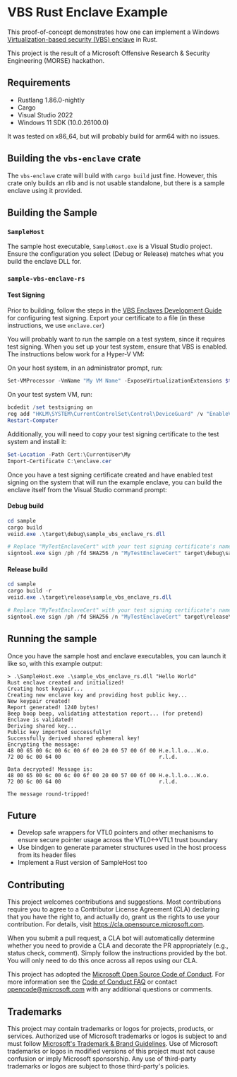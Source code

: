 # VBS Rust Enclave Example

This proof-of-concept demonstrates how one can implement a Windows [Virtualization-based security (VBS) enclave](https://learn.microsoft.com/en-us/windows/win32/trusted-execution/vbs-enclaves) in Rust.

This project is the result of a Microsoft Offensive Research & Security Engineering (MORSE) hackathon.

## Requirements

- Rustlang 1.86.0-nightly
- Cargo
- Visual Studio 2022
- Windows 11 SDK (10.0.26100.0)

It was tested on x86_64, but will probably build for arm64 with no issues.

## Building the `vbs-enclave` crate

The `vbs-enclave` crate will build with `cargo build` just fine. However, this crate only builds an rlib and is not usable standalone, but there is a sample enclave using it provided.

## Building the Sample

### `SampleHost`

The sample host executable, `SampleHost.exe` is a Visual Studio project. Ensure the configuration you select (Debug or Release) matches what you build the enclave DLL for.  

### `sample-vbs-enclave-rs`

#### Test Signing
Prior to building, follow the steps in the [VBS Enclaves Development Guide](https://learn.microsoft.com/en-us/windows/win32/trusted-execution/vbs-enclaves-dev-guide#step-3-signing-vbs-enclave-dlls) for configuring test signing. Export your certificate to a file (in these instructions, we use `enclave.cer`)

You will probably want to run the sample on a test system, since it requires test signing. When you set up your test system, ensure that VBS is enabled. The instructions below work for a Hyper-V VM:

On your host system, in an administrator prompt, run:
```powershell
Set-VMProcessor -VmName "My VM Name" -ExposeVirtualizationExtensions $true
```

On your test system VM, run:
```powershell
bcdedit /set testsigning on
reg add "HKLM\SYSTEM\CurrentControlSet\Control\DeviceGuard" /v "EnableVirtualizationBasedSecurity" /t REG_DWORD /d 1 /f
Restart-Computer
```

Additionally, you will need to copy your test signing certificate to the test system and install it:

```powershell
Set-Location -Path Cert:\CurrentUser\My
Import-Certificate C:\enclave.cer 
```

Once you have a test signing certificate created and have enabled test signing on the system that will run the example enclave, you can build the enclave itself from the Visual Studio command prompt:

#### Debug build

```powershell
cd sample
cargo build
veiid.exe .\target\debug\sample_vbs_enclave_rs.dll

# Replace "MyTestEnclaveCert" with your test signing certificate's name
signtool.exe sign /ph /fd SHA256 /n "MyTestEnclaveCert" target\debug\sample_vbs_enclave_rs.dll
```

#### Release build

```powershell
cd sample
cargo build -r
veiid.exe .\target\release\sample_vbs_enclave_rs.dll

# Replace "MyTestEnclaveCert" with your test signing certificate's name
signtool.exe sign /ph /fd SHA256 /n "MyTestEnclaveCert" target\release\sample_vbs_enclave_rs.dll
```

## Running the sample

Once you have the sample host and enclave executables, you can launch it like so, with this example output:

```
> .\SampleHost.exe .\sample_vbs_enclave_rs.dll "Hello World"
Rust enclave created and initialized!
Creating host keypair...
Creating new enclave key and providing host public key...
New keypair created!
Report generated! 1240 bytes!
Beep boop beep, validating attestation report... (for pretend)
Enclave is validated!
Deriving shared key...
Public key imported successfully!
Successfully derived shared ephemeral key!
Encrypting the message:
48 00 65 00 6c 00 6c 00 6f 00 20 00 57 00 6f 00 H.e.l.l.o...W.o.
72 00 6c 00 64 00                               r.l.d.

Data decrypted! Message is:
48 00 65 00 6c 00 6c 00 6f 00 20 00 57 00 6f 00 H.e.l.l.o...W.o.
72 00 6c 00 64 00                               r.l.d.

The message round-tripped!
```

## Future
- Develop safe wrappers for VTL0 pointers and other mechanisms to ensure secure pointer usage across the VTL0<->VTL1 trust boundary
- Use bindgen to generate parameter structures used in the host process from its header files
- Implement a Rust version of SampleHost too

## Contributing

This project welcomes contributions and suggestions.  Most contributions require you to agree to a
Contributor License Agreement (CLA) declaring that you have the right to, and actually do, grant us
the rights to use your contribution. For details, visit https://cla.opensource.microsoft.com.

When you submit a pull request, a CLA bot will automatically determine whether you need to provide
a CLA and decorate the PR appropriately (e.g., status check, comment). Simply follow the instructions
provided by the bot. You will only need to do this once across all repos using our CLA.

This project has adopted the [Microsoft Open Source Code of Conduct](https://opensource.microsoft.com/codeofconduct/).
For more information see the [Code of Conduct FAQ](https://opensource.microsoft.com/codeofconduct/faq/) or
contact [opencode@microsoft.com](mailto:opencode@microsoft.com) with any additional questions or comments.

## Trademarks

This project may contain trademarks or logos for projects, products, or services. Authorized use of Microsoft 
trademarks or logos is subject to and must follow 
[Microsoft's Trademark & Brand Guidelines](https://www.microsoft.com/en-us/legal/intellectualproperty/trademarks/usage/general).
Use of Microsoft trademarks or logos in modified versions of this project must not cause confusion or imply Microsoft sponsorship.
Any use of third-party trademarks or logos are subject to those third-party's policies.
